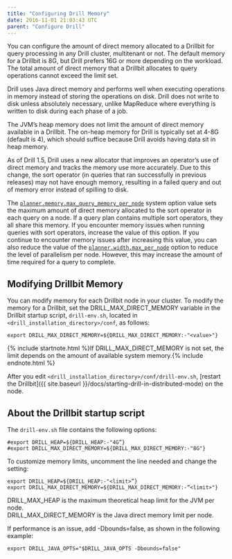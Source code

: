 ```yaml
---
title: "Configuring Drill Memory"
date: 2016-11-01 21:03:43 UTC
parent: "Configure Drill"
---
```


You can configure the amount of direct memory allocated to a Drillbit for query processing in any Drill cluster, multitenant or not. The default memory for a Drillbit is 8G, but Drill prefers 16G or more depending on the workload. The total amount of direct memory that a Drillbit allocates to query operations cannot exceed the limit set.

Drill uses Java direct memory and performs well when executing
operations in memory instead of storing the operations on disk. Drill does not
write to disk unless absolutely necessary, unlike MapReduce where everything
is written to disk during each phase of a job.

The JVM’s heap memory does not limit the amount of direct memory available in
a Drillbit. The on-heap memory for Drill is typically set at 4-8G (default is 4), which should
suffice because Drill avoids having data sit in heap memory.

As of Drill 1.5, Drill uses a new allocator that improves an operator’s use of direct memory and tracks the memory use more accurately. Due to this change, the sort operator (in queries that ran successfully in previous releases) may not have enough memory, resulting in a failed query and out of memory error instead of spilling to disk.


The [`planner.memory.max_query_memory_per_node`]({{site.baseurl}}/docs/configuration-options-introduction/#system-options) system option value sets the maximum amount of direct memory allocated to the sort operator in each query on a node. If a query plan contains multiple sort operators, they all share this memory. If you encounter memory issues when running queries with sort operators, increase the value of this option. If you continue to encounter memory issues after increasing this value, you can also reduce the value of the [`planner.width.max_per_node`]({{site.baseurl}}/docs/configuration-options-introduction/) option to reduce the level of parallelism per node. However, this may increase the amount of time required for a query to complete.  


## Modifying Drillbit Memory

You can modify memory for each Drillbit node in your cluster. To modify the memory for a Drillbit, set the DRILL_MAX_DIRECT_MEMORY variable in the Drillbit startup script, `drill-env.sh`, located in `<drill_installation_directory>/conf`, as follows:

    export DRILL_MAX_DIRECT_MEMORY=${DRILL_MAX_DIRECT_MEMORY:-"<value>"}

{% include startnote.html %}If DRILL_MAX_DIRECT_MEMORY is not set, the limit depends on the amount of available system memory.{% include endnote.html %}

After you edit `<drill_installation_directory>/conf/drill-env.sh`, [restart the Drillbit]({{ site.baseurl }}/docs/starting-drill-in-distributed-mode) on the node.

## About the Drillbit startup script

The `drill-env.sh` file contains the following options:

    #export DRILL_HEAP=${DRILL_HEAP:-"4G”}  
    #export DRILL_MAX_DIRECT_MEMORY=${DRILL_MAX_DIRECT_MEMORY:-"8G"}

To customize memory limits, uncomment the line needed and change the setting:  

    export DRILL_HEAP=${DRILL_HEAP:-"<limit>”}
    export DRILL_MAX_DIRECT_MEMORY=${DRILL_MAX_DIRECT_MEMORY:-“<limit>"}  

DRILL_MAX_HEAP is the maximum theoretical heap limit for the JVM per node.  
DRILL_MAX_DIRECT_MEMORY is the Java direct memory limit per node.  

If performance is an issue, add -Dbounds=false, as shown in the following example:

    export DRILL_JAVA_OPTS="$DRILL_JAVA_OPTS -Dbounds=false"

